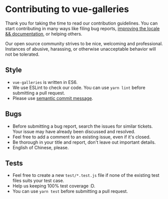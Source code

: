 # Contributing to vue-galleries

Thank you for taking the time to read our contribution guidelines. You can start contributing in many ways like filing bug reports, [improving the locale && documentation](https://github.com/iamkun/dayjs/issues/171), or helping others.

Our open source community strives to be nice, welcoming and professional. Instances of abusive, harassing, or otherwise unacceptable behavior will not be tolerated.

## Style

* `vue-galleries` is written in ES6.
* We use ESLint to check our code. You can use `yarn lint` before submitting a pull request.
* Please use [semantic commit message](https://docs.google.com/document/d/1QrDFcIiPjSLDn3EL15IJygNPiHORgU1_OOAqWjiDU5Y/edit).

## Bugs

* Before submitting a bug report, search the issues for similar tickets. Your issue may have already been discussed and resolved. 
* Feel free to add a comment to an existing issue, even if it's closed.
* Be thorough in your title and report, don't leave out important details.
* English of Chinese, please.

## Tests

* Feel free to create a new `test/*.test.js` file if none of the existing test files suits your test case.
* Help us keeping 100% test coverage :D.
* You can use `yarn test` before submitting a pull request.
